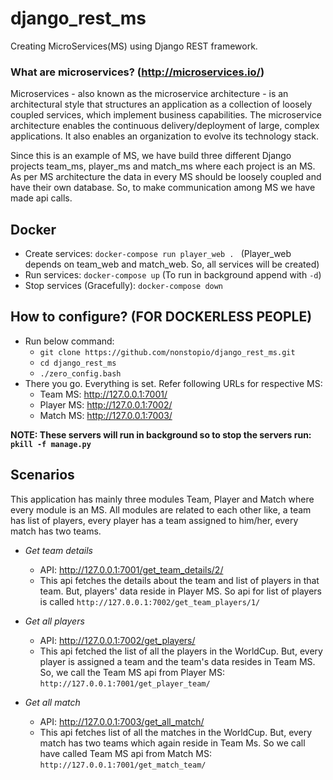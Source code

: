 # django_rest_ms
Creating MicroServices(MS) using Django REST framework.

### What are microservices? (http://microservices.io/)
Microservices - also known as the microservice architecture - is an architectural style that structures an application as a collection of loosely coupled services, which implement business capabilities. The microservice architecture enables the continuous delivery/deployment of large, complex applications. It also enables an organization to evolve its technology stack.

  Since this is an example of MS, we have build three different Django projects team_ms, player_ms and match_ms where each project is an MS. As per MS architecture the data in every MS should be loosely coupled and have their own database. So, to make communication among MS we have made api calls.

## Docker

- Create services: `docker-compose run player_web . ` (Player_web depends on team_web and match_web. So, all services will be created)
- Run services: `docker-compose up` (To run in background append with `-d`)
- Stop services (Gracefully): `docker-compose down`

## How to configure? (FOR DOCKERLESS PEOPLE)
  - Run below command:
    - `git clone https://github.com/nonstopio/django_rest_ms.git`
    - `cd django_rest_ms`
    - `./zero_config.bash`
  - There you go. Everything is set. Refer following URLs for respective MS:
    - Team MS: http://127.0.0.1:7001/
    - Player MS: http://127.0.0.1:7002/
    - Match MS: http://127.0.0.1:7003/

**NOTE: These servers will run in background so to stop the servers run: `pkill -f manage.py`**

## Scenarios
This application has mainly three modules Team, Player and Match where every module is an MS. All modules are related to each other like, a team has list of players, every player has a team assigned to him/her, every match has two teams.

- *Get team details*
  - API: http://127.0.0.1:7001/get_team_details/2/
  - This api fetches the details about the team and list of players in that team. But, players' data reside in Player MS. So api for list of players is called `http://127.0.0.1:7002/get_team_players/1/`
  
- *Get all players*
  - API: http://127.0.0.1:7002/get_players/
  - This api fetched the list of all the players in the WorldCup. But, every player is assigned a team and the team's data resides in Team MS. So, we call the Team MS api from Player MS: `http://127.0.0.1:7001/get_player_team/`

- *Get all match*
  - API: http://127.0.0.1:7003/get_all_match/
  - This api fetches list of all the matches in the WorldCup. But, every match has two teams which again reside in Team Ms. So we call have called Team MS api from Match MS: `http://127.0.0.1:7001/get_match_team/`
